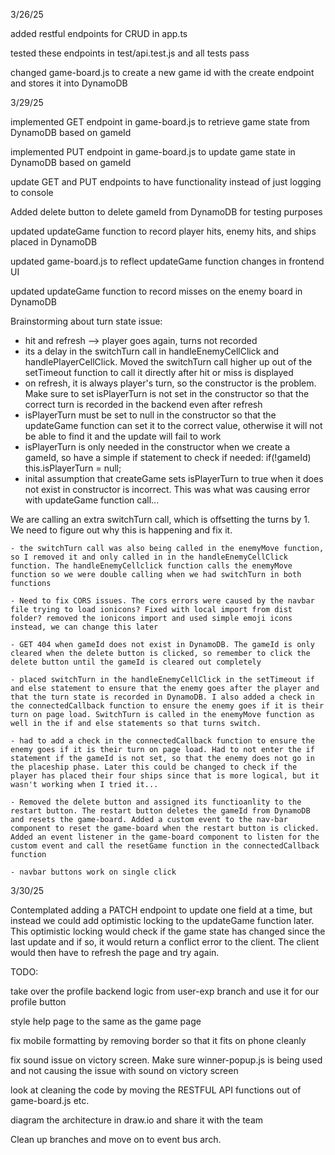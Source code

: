 3/26/25

added restful endpoints for CRUD in app.ts

tested these endpoints in test/api.test.js and all tests pass

changed game-board.js to create a new game id with the create endpoint
and stores it into DynamoDB


3/29/25 

implemented GET endpoint in game-board.js to retrieve game state from DynamoDB based on gameId 

implemented PUT endpoint in game-board.js to update game state in DynamoDB based on gameId 

update GET and PUT endpoints to have functionality instead of just logging to console 

Added delete button to delete gameId from DynamoDB for testing purposes 

updated updateGame function to record player hits, enemy hits, and ships placed in DynamoDB  

updated game-board.js to reflect updateGame function changes in frontend UI 

updated updateGame function to record misses on the enemy board in DynamoDB 

Brainstorming about turn state issue: 
- hit and refresh --> player goes again, turns not recorded 
- its a delay in the switchTurn call in handleEnemyCellClick and handlePlayerCellClick. Moved the switchTurn call higher up out of the setTimeout function to call it directly after hit or miss is displayed 
- on refresh, it is always player's turn, so the constructor is the problem. Make sure to set isPlayerTurn is not set in the constructor so that the correct turn is recorded in the backend even after refresh
- isPlayerTurn must be set to null in the constructor so that the updateGame function can set it to the correct value, otherwise it will not be able to find it and the update will fail to work 
- isPlayerTurn is only needed in the constructor when we create a gameId, so have a simple if statement to check if needed: if(!gameId) this.isPlayerTurn = null; 
- inital assumption that createGame sets isPlayerTurn to true when it does not exist in constructor is incorrect. This was what was causing error with updateGame function call... 


We are calling an extra switchTurn call, which is offsetting the turns by 1. We need to figure out why this is happening and fix it.  

    - the switchTurn call was also being called in the enemyMove function, so I removed it and only called in in the handleEnemyCellClick function. The handleEnemyCellclick function calls the enemyMove function so we were double calling when we had switchTurn in both functions 

    - Need to fix CORS issues. The cors errors were caused by the navbar file trying to load ionicons? Fixed with local import from dist folder? removed the ionicons import and used simple emoji icons instead, we can change this later

    - GET 404 when gameId does not exist in DynamoDB. The gameId is only cleared when the delete button is clicked, so remember to click the delete button until the gameId is cleared out completely  

    - placed switchTurn in the handleEnemyCellClick in the setTimeout if and else statement to ensure that the enemy goes after the player and that the turn state is recorded in DynamoDB. I also added a check in the connectedCallback function to ensure the enemy goes if it is their turn on page load. SwitchTurn is called in the enemyMove function as well in the if and else statements so that turns switch. 

    - had to add a check in the connectedCallback function to ensure the enemy goes if it is their turn on page load. Had to not enter the if statement if the gameId is not set, so that the enemy does not go in the placeship phase. Later this could be changed to check if the player has placed their four ships since that is more logical, but it wasn't working when I tried it... 

    - Removed the delete button and assigned its functioanlity to the restart button. The restart button deletes the gameId from DynamoDB and resets the game-board. Added a custom event to the nav-bar component to reset the game-board when the restart button is clicked. Added an event listener in the game-board component to listen for the custom event and call the resetGame function in the connectedCallback function 

    - navbar buttons work on single click

3/30/25 

Contemplated adding a PATCH endpoint to update one field at a time, but instead we could add optimistic locking to the updateGame function later. This optimistic locking would check if the game state has changed since the last update and if so, it would return a conflict error to the client. The client would then have to refresh the page and try again. 


TODO: 

take over the profile backend logic from user-exp branch and use it for our profile button 

style help page to the same as the game page 

fix mobile formatting by removing border so that it fits on phone cleanly 

fix sound issue on victory screen. Make sure winner-popup.js is being used and not causing the issue with sound on victory screen 

look at cleaning the code by moving the RESTFUL API functions out of game-board.js etc. 

diagram the architecture in draw.io and share it with the team 

Clean up branches and move on to event bus arch. 
